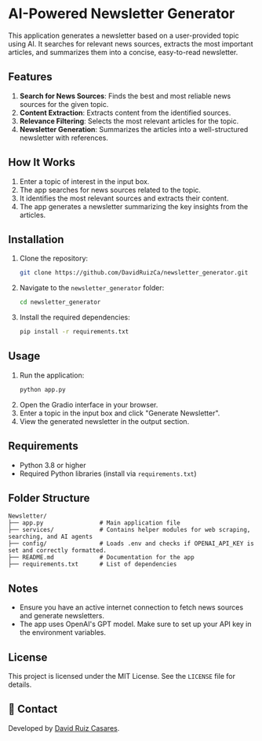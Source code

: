 # AI-Powered Newsletter Generator

This application generates a newsletter based on a user-provided topic using AI. It searches for relevant news sources, extracts the most important articles, and summarizes them into a concise, easy-to-read newsletter.

## Features

1. **Search for News Sources**: Finds the best and most reliable news sources for the given topic.
2. **Content Extraction**: Extracts content from the identified sources.
3. **Relevance Filtering**: Selects the most relevant articles for the topic.
4. **Newsletter Generation**: Summarizes the articles into a well-structured newsletter with references.

## How It Works

1. Enter a topic of interest in the input box.
2. The app searches for news sources related to the topic.
3. It identifies the most relevant sources and extracts their content.
4. The app generates a newsletter summarizing the key insights from the articles.

## Installation

1. Clone the repository:
   ```bash
   git clone https://github.com/DavidRuizCa/newsletter_generator.git
   ```
2. Navigate to the `newsletter_generator` folder:
   ```bash
   cd newsletter_generator
   ```
3. Install the required dependencies:
   ```bash
   pip install -r requirements.txt
   ```

## Usage

1. Run the application:
   ```bash
   python app.py
   ```
2. Open the Gradio interface in your browser.
3. Enter a topic in the input box and click "Generate Newsletter".
4. View the generated newsletter in the output section.

## Requirements

- Python 3.8 or higher
- Required Python libraries (install via `requirements.txt`)

## Folder Structure

```
Newsletter/
├── app.py                # Main application file
├── services/             # Contains helper modules for web scraping, searching, and AI agents
├── config/               # Loads .env and checks if OPENAI_API_KEY is set and correctly formatted.
├── README.md             # Documentation for the app
├── requirements.txt      # List of dependencies
```

## Notes

- Ensure you have an active internet connection to fetch news sources and generate newsletters.
- The app uses OpenAI's GPT model. Make sure to set up your API key in the environment variables.

## License

This project is licensed under the MIT License. See the `LICENSE` file for details.

## 👤 Contact

Developed by [David Ruiz Casares](https://www.linkedin.com/in/david-ruiz-casares/).
